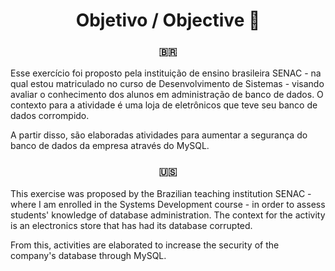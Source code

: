 <div align="center">
<h1> Objetivo / Objective 💭 </h1>
</div>

<div align="center">
<h3> 🇧🇷 </h3>
</div>

Esse exercício foi proposto pela instituição de ensino brasileira SENAC - na qual estou matriculado no curso de Desenvolvimento de Sistemas - visando avaliar o conhecimento dos alunos em administração de banco de dados. O contexto para a atividade é uma loja de eletrônicos que teve seu banco de dados corrompido.

A partir disso, são elaboradas atividades para aumentar a segurança do banco de dados da empresa através do MySQL.

<div align="center">
<h3> 🇺🇸 </h3>
</div>
This exercise was proposed by the Brazilian teaching institution SENAC - where I am enrolled in the Systems Development course - in order to assess students' knowledge of database administration. The context for the activity is an electronics store that has had its database corrupted.

From this, activities are elaborated to increase the security of the company's database through MySQL.

